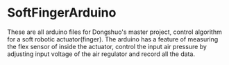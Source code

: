 # SoftFingerArduino
These are all arduino files for Dongshuo's master project, control algorithm for a soft robotic actuator(finger). The arduino has a feature of measuring the flex sensor of inside the actuator, control the input air pressure by adjusting input voltage of the air regulator and record all the data.
